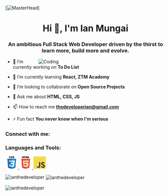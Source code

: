 [![MasterHead](https://1.bp.blogspot.com/-7A4WynwLsMw/XbBpCXG8fHI/AAAAAAAAMt4/uOa1bpLskYgrwGbllhSu2SDj_Mig8SXJQCLcBGAsYHQ/s1600/2000_600px.gif)]




<h1 align="center">Hi 👋, I'm Ian Mungai</h1>
<h3 align="center">An ambitious Full Stack Web Developer driven by the thirst to learn more, build more and evolve.</h3>
<img align="right" alt="Coding" width="400" src="https://user-images.githubusercontent.com/55389276/140866485-8fb1c876-9a8f-4d6a-98dc-08c4981eaf70.gif">

- 🔭 I’m currently working on **To Do List**

- 🌱 I’m currently learning **React, ZTM Academy**

- 👯 I’m looking to collaborate on **Open Source Projects**

- 💬 Ask me about **HTML, CSS, JS**

- 📫 How to reach me **thedeveloperian@gmail.com**

- ⚡ Fun fact **You never know when I'm serious**

<h3 align="left">Connect with me:</h3>
<p align="left">
</p>

<h3 align="left">Languages and Tools:</h3>
<p align="left"> <a href="https://www.w3schools.com/css/" target="_blank" rel="noreferrer"> <img src="https://raw.githubusercontent.com/devicons/devicon/master/icons/css3/css3-original-wordmark.svg" alt="css3" width="40" height="40"/> </a> <a href="https://www.w3.org/html/" target="_blank" rel="noreferrer"> <img src="https://raw.githubusercontent.com/devicons/devicon/master/icons/html5/html5-original-wordmark.svg" alt="html5" width="40" height="40"/> </a> <a href="https://developer.mozilla.org/en-US/docs/Web/JavaScript" target="_blank" rel="noreferrer"> <img src="https://raw.githubusercontent.com/devicons/devicon/master/icons/javascript/javascript-original.svg" alt="javascript" width="40" height="40"/> </a> </p>

<p><img align="left" src="https://github-readme-stats.vercel.app/api/top-langs?username=ianthedeveloper&show_icons=true&locale=en&layout=compact" alt="ianthedeveloper" /></p>

<p>&nbsp;<img align="center" src="https://github-readme-stats.vercel.app/api?username=ianthedeveloper&show_icons=true&locale=en" alt="ianthedeveloper" /></p>

<p><img align="center" src="https://github-readme-streak-stats.herokuapp.com/?user=ianthedeveloper&" alt="ianthedeveloper" /></p>
